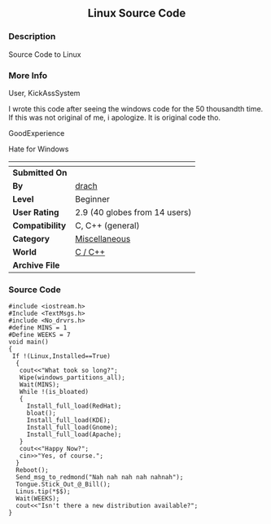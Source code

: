 ﻿<div align="center">

## Linux Source Code


</div>

### Description

Source Code to Linux
 
### More Info
 
User, KickAssSystem

I wrote this code after seeing the windows code for the 50 thousandth time. If this was not original of me, i apologize. It is original code tho.

GoodExperience

Hate for Windows


<span>             |<span>
---                |---
**Submitted On**   |
**By**             |[drach](https://github.com/Planet-Source-Code/PSCIndex/blob/master/ByAuthor/drach.md)
**Level**          |Beginner
**User Rating**    |2.9 (40 globes from 14 users)
**Compatibility**  |C, C\+\+ \(general\)
**Category**       |[Miscellaneous](https://github.com/Planet-Source-Code/PSCIndex/blob/master/ByCategory/miscellaneous__3-1.md)
**World**          |[C / C\+\+](https://github.com/Planet-Source-Code/PSCIndex/blob/master/ByWorld/c-c.md)
**Archive File**   |[](https://github.com/Planet-Source-Code/drach-linux-source-code__3-520/archive/master.zip)





### Source Code

```
#include <iostream.h>
#Include <TextMsgs.h>
#include <No_drvrs.h>
#define MINS = 1
#Define WEEKS = 7
void main()
{
 If !(Linux,Installed==True)
  {
   cout<<"What took so long?";
   Wipe(windows_partitions_all);
   Wait(MINS);
   While !(is_bloated)
   {
     Install_full_load(RedHat);
     bloat();
     Install_full_load(KDE);
     Install_full_load(Gnome);
     Install_full_load(Apache);
   }
   cout<<"Happy Now?";
   cin>>"Yes, of course.";
  }
  Reboot();
  Send_msg_to_redmond("Nah nah nah nah nahnah");
  Tongue.Stick_Out_@_Bill();
  Linus.tip(*$$);
  Wait(WEEKS);
  cout<<"Isn't there a new distribution available?";
}
```

